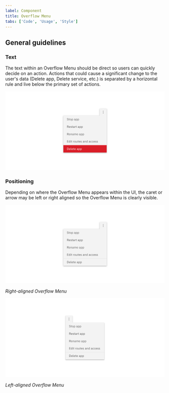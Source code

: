 ```yaml
---
label: Component
title: Overflow Menu
tabs: ['Code', 'Usage', 'Style']
---
```


## General guidelines

### Text

The text within an Overflow Menu should be direct so users can quickly decide on an action. Actions that could cause a significant change to the user's data (Delete app, Delete service, etc.) is separated by a horizontal rule and live below the primary set of actions.

<div class="image-component">
    <img src="images/overflow-menu-usage-1.png" alt="Overflow menu example" />
</div>

### Positioning

Depending on where the Overflow Menu appears within the UI, the caret or arrow may be left or right aligned so the Overflow Menu is clearly visible.

<div class="image-component">
    <img src="images/overflow-menu-usage-2.png" alt="Right aligned overflow menu" />
</div>

 _Right-aligned Overflow Menu_

<div class="image-component">
    <img src="images/overflow-menu-usage-3.png" alt="Left aligned overflow menu" />
</div>

 _Left-aligned Overflow Menu_
